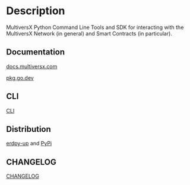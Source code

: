 # Description
MultiversX Python Command Line Tools and SDK for interacting with the MultiversX Network (in general) and Smart Contracts (in particular). 

## Documentation
[docs.multiversx.com](https://docs.multiversx.com/sdk-and-tools/erdpy/erdpy/)

[pkg.go.dev](https://pkg.go.dev/github.com/ElrondNetwork/elrond-sdk/erdgo)

## CLI
[CLI](CLI.md)

## Distribution
[erdpy-up](https://docs.multiversx.com/sdk-and-tools/erdpy/installing-erdpy/) and [PyPi](https://pypi.org/project/erdpy/#history)

## CHANGELOG
[CHANGELOG](CHANGELOG.md)
